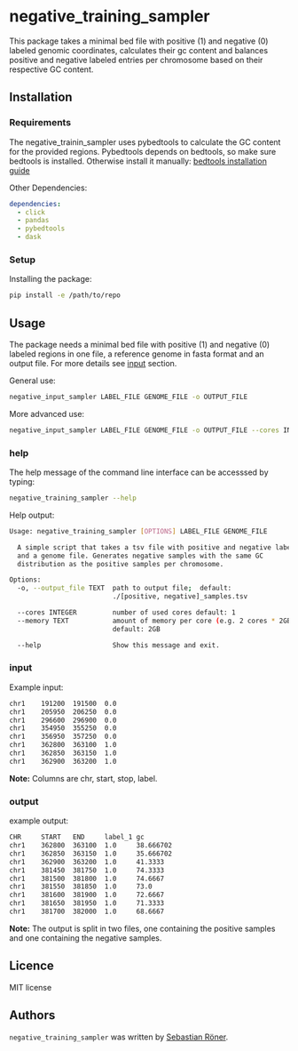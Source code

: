# negative_training_sampler

This package takes a minimal bed file with positive (1) and negative (0) labeled genomic coordinates, calculates their gc content and balances positive and negative labeled entries per chromosome based on their respective GC content.

## Installation

### Requirements

The negative_trainin_sampler uses pybedtools to calculate the GC content for the provided regions. Pybedtools depends on bedtools, so make sure bedtools is installed. Otherwise install it manually: [bedtools installation guide](https://bedtools.readthedocs.io/en/latest/content/installation.html)

Other Dependencies:

```YAML
dependencies:
  - click
  - pandas
  - pybedtools
  - dask
```

### Setup

Installing the package:

```bash
pip install -e /path/to/repo
```

## Usage

The package needs a minimal bed file with positive (1) and negative (0) labeled regions in one file, a reference genome in fasta format and an output file. For more details see [input](###input) section.

General use:

```bash
negative_input_sampler LABEL_FILE GENOME_FILE -o OUTPUT_FILE
```

More advanced use:

```bash
negative_input_sampler LABEL_FILE GENOME_FILE -o OUTPUT_FILE --cores INT --memory [int]GB
```

### help

The help message of the command line interface can be accesssed by typing:

```bash
negative_training_sampler --help
```

Help output:

```bash
Usage: negative_training_sampler [OPTIONS] LABEL_FILE GENOME_FILE

  A simple script that takes a tsv file with positive and negative labels
  and a genome file. Generates negative samples with the same GC
  distribution as the positive samples per chromosome.

Options:
  -o, --output_file TEXT  path to output file;  default:
                          ./[positive, negative]_samples.tsv

  --cores INTEGER         number of used cores default: 1
  --memory TEXT           amount of memory per core (e.g. 2 cores * 2GB = 4GB)
                          default: 2GB

  --help                  Show this message and exit.
```

### input

Example input:

```bash
chr1    191200  191500  0.0
chr1    205950  206250  0.0
chr1    296600  296900  0.0
chr1    354950  355250  0.0
chr1    356950  357250  0.0
chr1    362800  363100  1.0
chr1    362850  363150  1.0
chr1    362900  363200  1.0
```

**Note:** Columns are chr, start, stop, label.

### output

example output:

```bash
CHR     START   END     label_1 gc
chr1    362800  363100  1.0     38.666702
chr1    362850  363150  1.0     35.666702
chr1    362900  363200  1.0     41.3333
chr1    381450  381750  1.0     74.3333
chr1    381500  381800  1.0     74.6667
chr1    381550  381850  1.0     73.0
chr1    381600  381900  1.0     72.6667
chr1    381650  381950  1.0     71.3333
chr1    381700  382000  1.0     68.6667
```

**Note:** The output is split in two files, one containing the positive samples and one containing the negative samples.

## Licence

MIT license

## Authors

`negative_training_sampler` was written by [Sebastian Röner](mailto:sebastian.roener@charite.de).
